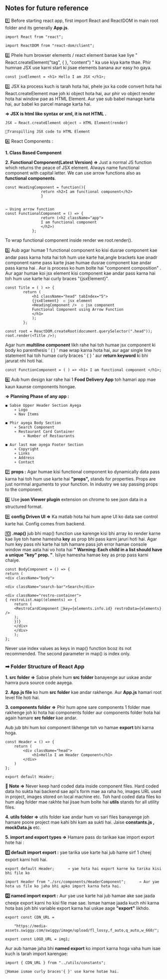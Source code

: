 ## Notes for future reference

1️⃣ Before starting react app, first import React and ReactDOM in main root folder and its generally **App.js**.

    import React from "react";

    import ReactDOM from "react-dom/client";

2️⃣ Phele hum browser elements / react element banae kae liye " React.createElement("tag", { }, "content") " ka use kiya karte thae. Phir humnae JSX use karni start ki jisae elements banana aur easy ho gaya.

    const jsxElement = <h1> Hello I am JSX </h1>;

3️⃣ JSX ka process kuch is tarah hota hai, phele jsx ka code convert hota hai React.createElement mae joh ki object hota hai, aur phir vo object render hota hai window pae as HTML Element. Aur yae sub babel manage karta hai, aur babel ko parcel manage karta hai.

**⇒ JSX is html like syntax or xml, it is not HTML .**

    JSX ⇒ React.createElement object ⇒ HTML Element(render)

    🔸Transpilling JSX code to HTML Element

4️⃣ React Components :

**1. Class Based Component**

**2. Functional Component(Latest Version) ⇒** Just a normal JS function which returns the peace of JSX element. Always name functional component with capital letter. We can use arrow functions also as **functional components**.

    const HeadingComponent = function(){
                    return <h2>I am functional component</h2>
                    }


    ⇒ Using arrow function
    const FunctionalComponent = () => {
                    return (<h2 className="app">
                    I am functional component
                    </h2>)
                };

To wrap functional component inside render we root.render(<HeadingComponent/>).

5️⃣ Aub agar humae 1 functional component ko kisi dusrae component kae andar pass karna hota hai toh hum use karte hai,angle brackets kae anadr component name pass karte jisae humae dusrae component kae andar pass karna hai . Aur is process ko hum bolte hai "component composition" .
Aur agar humae koi jsx element kisi component kae andar pass karna hai toh hum use karte hai curly braces "{jsxElement}".

    const Title = ( ) => {
            return (
                <h1 className="head" tabIndex="5">
                {jsxElement}  ◽ jsx element
                <HeadingComponent />  ◽ jsx component
                Functional Component using Arrow Function
                </h1>
                );
            };

    const root = ReactDOM.createRoot(document.querySelector(".head"));
    root.render(<Title />);

Agar hum **multiline component** likh rahe hai toh humae jsx component ki body ko parenthesis ' ( ) ' mae wrap karna hota hai, aur agar single line statement hai toh humae curly braces ' { } ' aur **return keyword** ki bhi jarurat nhi hoti hai.

    const FunctionComponent = ( ) => <h1> I am functional component </h1>;

6️⃣ Aub hum design kar rahe hai 1 **Food Delivery App** toh hamari app mae kaun kaunse components hongae.

**⇒ Planning Phase of any app :**

    ◼ Sabse Upper Header Section Ayega
        ∗ Logo
        ∗ Nav Items

    ◼ Phir ayega Body Section
        ∗ Search Component
        ∗ Restaurant Card Container
            ∗ Number of Restaurants

    ◼ Aur last mae ayega Footer Section
        ∗ Copyright
        ∗ Links
        ∗ Address
        ∗ Contact

7️⃣ **props :** Agar humae kisi functional component ko dynamically data pass karna hai toh hum use karte hai **"props",** stands for properties. Props are just normnal arguments to your function. In industry we say passing props to the component.

8️⃣ Use **json Viewer plugin** extension on chrome to see json data in a structured format.

9️⃣ **config Driven UI ⇒** Ka matlab hota hai hum apne UI ko data sae control karte hai. Config comes from backend.

🔟 **.map()** jub bhi map() function use karenge kisi bhi array ko render karne kae liye toh hame hamesha **key** as prop bhi pass karni jaruri hoti hai. Agar hum key pass nhi karte hai toh hamare pass joh error hamae console window mae aata hai vo hota hai **" Warning: Each child in a list should have a unique "key" prop. "**. Isliye hamesha hamae key as prop pass karni chaiye.

    const BodyComponent = () => {
    return (
    <div className="body">

    <div className="search-bar">Search</div>

    <div className="restro-container">
    { restroList.map((elements) => {
        return (
        <RestroCardComponent 🔸key={elements.info.id} restroData={elements} />
        );
        })}
        </div>
        </div>
        );
    };

Never use index values as keys in map() function bcoz its not recommended. The second parameter in map() is index only.

### ➡ Folder Structure of React App

**1. src folder ⇒** Sabse phele hum **src folder** banayenge aur uskae andar hamra pura source code aayega.

**2. App.js file** ko hum **src folder** kae andar rakhenge. Aur **App.js** hamari root level file hoti hai.

**3. components folder ⇒** Phir hum apne sare components 1 folder mae rakhenge joh ki hota hai components folder aur components folder hota hai again hamare **src folder** kae andar.

Aub jub bhi hum koi component likhenge toh vo hamae **export** bhi karna hoga.

    const Header = () => {
        return (
            <div className="head">
                <h1>Hello I am Header Component</h1>
            </div>
        )
    };

    export default Header;

**🔸 Note ⇒** Never keep hard coded data inside component files. Hard coded data ho sukta hai backend sae api's form mae aa raha ho, images URL used in project, images stored on local machine etc. Toh hard coded data files ko hum alag folder mae rakhte hai jisae hum bolte hai **utils** stands for all utility files.

**4. utils folder ⇒** utils folder kae andar hum vo sari files banayenge joh hamare poore project mae kahi bhi kam aa sukti hai. Jaise **constants.js ,** **mockData.js** etc.

**5. import and export types ⇒** Hamare pass do tarikae kae import export hote hai :

**1️⃣ default import export :** yae tarika use karte hai jub hame sirf 1 cheej export karni hoti hai.

    export default Header;      → yae hota hai export karne ka tarika kisi bhi file ko

    import Header from "./src/components/HeaderComponent";      → Aur yae hota us file ko jaha bhi apko import karna hota hai.

**2️⃣ named import export :** Aur yae use karte hai jub hamae ake sae jaada cheeje export karni ho kisi file mae sae. Ismae hamae jaada kuch nhi karna hota bas joh bhi variable export karna hai uskae aage **"export"** likhdo.

    export const CDN_URL =

        "https://media-assets.swiggy.com/swiggy/image/upload/fl_lossy,f_auto,q_auto,w_660/";

    export const LOGO_URL = img1;

Aur aub hamae jaha bhi **named export** ko import karna hoga vaha hum isae kuch is tarah import karengae:

    import { CDN_URL } from "../utils/constants";

    🔸Hamae ismae curly braces'{ }' use karne hotae hai.
